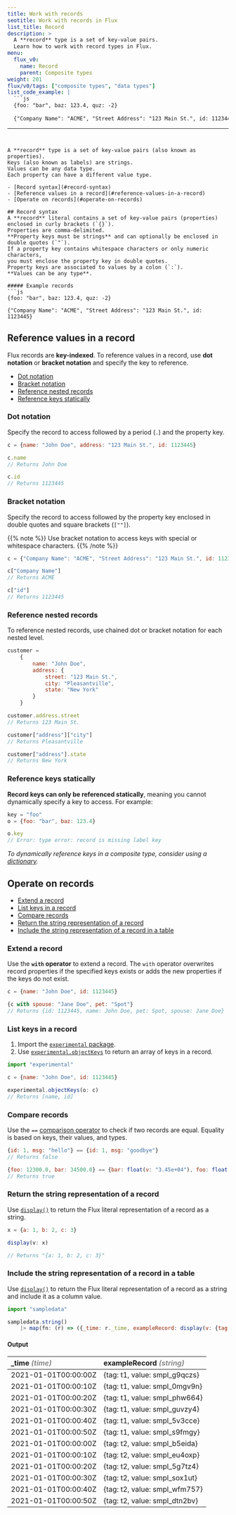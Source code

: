 ```yaml
---
title: Work with records
seotitle: Work with records in Flux
list_title: Record
description: >
  A **record** type is a set of key-value pairs.
  Learn how to work with record types in Flux.
menu:
  flux_v0:
    name: Record
    parent: Composite types
weight: 201
flux/v0/tags: ["composite types", "data types"]
list_code_example: |
  ```js
  {foo: "bar", baz: 123.4, quz: -2}
  
  {"Company Name": "ACME", "Street Address": "123 Main St.", id: 1123445}
  ```
---
```


A **record** type is a set of key-value pairs (also known as properties).
Keys (also known as labels) are strings.
Values can be any data type.
Each property can have a different value type.

- [Record syntax](#record-syntax)
- [Reference values in a record](#reference-values-in-a-record)
- [Operate on records](#operate-on-records)

## Record syntax
A **record** literal contains a set of key-value pairs (properties) enclosed in curly brackets (`{}`).
Properties are comma-delimited.
**Property keys must be strings** and can optionally be enclosed in double quotes (`"`).
If a property key contains whitespace characters or only numeric characters,
you must enclose the property key in double quotes.
Property keys are associated to values by a colon (`:`).
**Values can be any type**.

##### Example records
```js
{foo: "bar", baz: 123.4, quz: -2}

{"Company Name": "ACME", "Street Address": "123 Main St.", id: 1123445}
```

## Reference values in a record
Flux records are **key-indexed**.
To reference values in a record, use **dot notation** or **bracket notation**
and specify the key to reference.

- [Dot notation](#dot-notation)
- [Bracket notation](#bracket-notation)
- [Reference nested records](#reference-nested-records)
- [Reference keys statically](#reference-keys-statically)

### Dot notation
Specify the record to access followed by a period (`.`) and the property key.

```js
c = {name: "John Doe", address: "123 Main St.", id: 1123445}

c.name
// Returns John Doe

c.id
// Returns 1123445
```

### Bracket notation
Specify the record to access followed by the property key enclosed in double
quotes and square brackets (`[""]`).

{{% note %}}
Use bracket notation to access keys with special or whitespace characters.
{{% /note %}}

```js
c = {"Company Name": "ACME", "Street Address": "123 Main St.", id: 1123445}

c["Company Name"]
// Returns ACME

c["id"]
// Returns 1123445
```

### Reference nested records
To reference nested records, use chained dot or bracket notation for each nested level.

```js
customer = 
    {
        name: "John Doe",
        address: {
            street: "123 Main St.",
            city: "Pleasantville",
            state: "New York"
        }
    }

customer.address.street
// Returns 123 Main St.

customer["address"]["city"]
// Returns Pleasantville

customer["address"].state
// Returns New York
```

### Reference keys statically
**Record keys can only be referenced statically**, meaning you cannot dynamically
specify a key to access. For example:

```js
key = "foo"
o = {foo: "bar", baz: 123.4}

o.key
// Error: type error: record is missing label key
```

_To dynamically reference keys in a composite type, consider using a
[dictionary](/flux/v0/data-types/composite/dict/)._

## Operate on records

- [Extend a record](#extend-a-record)
- [List keys in a record](#list-keys-in-a-record)
- [Compare records](#compare-records)
- [Return the string representation of a record](#return-the-string-representation-of-a-record)
- [Include the string representation of a record in a table](#include-the-string-representation-of-a-record-in-a-table)

### Extend a record
Use the **`with` operator** to extend a record.
The `with` operator overwrites record properties if the specified keys exists or
adds the new properties if the keys do not exist.

```js
c = {name: "John Doe", id: 1123445}

{c with spouse: "Jane Doe", pet: "Spot"}
// Returns {id: 1123445, name: John Doe, pet: Spot, spouse: Jane Doe}
```

### List keys in a record
1. Import the [`experimental` package](/flux/v0/stdlib/experimental/).
2. Use [`experimental.objectKeys`](/flux/v0/stdlib/experimental/objectkeys/)
   to return an array of keys in a record.

```js
import "experimental"

c = {name: "John Doe", id: 1123445}

experimental.objectKeys(o: c)
// Returns [name, id]
```

### Compare records
Use the `==` [comparison operator](/flux/v0/spec/operators/#comparison-operators)
to check if two records are equal.
Equality is based on keys, their values, and types.

```js
{id: 1, msg: "hello"} == {id: 1, msg: "goodbye"}
// Returns false

{foo: 12300.0, bar: 34500.0} == {bar: float(v: "3.45e+04"), foo: float(v: "1.23e+04")}
// Returns true
```

### Return the string representation of a record
Use [`display()`](/flux/v0/stdlib/universe/display/) to return the Flux literal
representation of a record as a string.

```js
x = {a: 1, b: 2, c: 3}

display(v: x)

// Returns "{a: 1, b: 2, c: 3}"
```

### Include the string representation of a record in a table
Use [`display()`](/flux/v0/stdlib/universe/display/) to return the Flux literal
representation of a record as a string and include it as a column value.

```js
import "sampledata"

sampledata.string()
    |> map(fn: (r) => ({_time: r._time, exampleRecord: display(v: {tag: r.tag, value:r._value})}))
```

#### Output

| \_time <em style="opacity:.5">(time)</em> | exampleRecord <em style="opacity:.5">(string)</em> |
| :---------------------------------------- | :----------------------------------------------- |
| 2021-01-01T00:00:00Z                      | {tag: t1, value: smpl_g9qczs}                    |
| 2021-01-01T00:00:10Z                      | {tag: t1, value: smpl_0mgv9n}                    |
| 2021-01-01T00:00:20Z                      | {tag: t1, value: smpl_phw664}                    |
| 2021-01-01T00:00:30Z                      | {tag: t1, value: smpl_guvzy4}                    |
| 2021-01-01T00:00:40Z                      | {tag: t1, value: smpl_5v3cce}                    |
| 2021-01-01T00:00:50Z                      | {tag: t1, value: smpl_s9fmgy}                    |
| 2021-01-01T00:00:00Z                      | {tag: t2, value: smpl_b5eida}                    |
| 2021-01-01T00:00:10Z                      | {tag: t2, value: smpl_eu4oxp}                    |
| 2021-01-01T00:00:20Z                      | {tag: t2, value: smpl_5g7tz4}                    |
| 2021-01-01T00:00:30Z                      | {tag: t2, value: smpl_sox1ut}                    |
| 2021-01-01T00:00:40Z                      | {tag: t2, value: smpl_wfm757}                    |
| 2021-01-01T00:00:50Z                      | {tag: t2, value: smpl_dtn2bv}                    |
